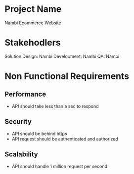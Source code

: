 # Project Name
Nambi Ecommerce Website

# Stakehodlers
Solution Design: Nambi
Development: Nambi
QA: Nambi

# Non Functional Requirements
## Performance
- API should take less than a sec to respond
## Security
- API should be behind https
- API request should be authenticated and authorized
## Scalability
- API should handle 1 million request per second
